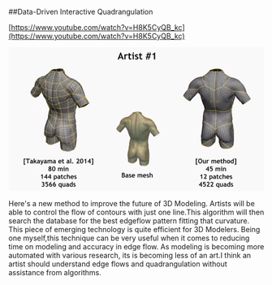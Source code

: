 ##Data-Driven Interactive Quadrangulation

[https://www.youtube.com/watch?v=H8K5CyQB_kc](https://www.youtube.com/watch?v=H8K5CyQB_kc)

![screen shot 2015-12-08 at 12 38 22 pm](assets/d0ec975a-9da8-11e5-927e-2cabce245c76.png)

Here's a new method to improve the future of 3D Modeling. Artists will be able to control the flow of contours with just one line.This algorithm will then search the database for the best edgeflow pattern fitting that curvature. This piece of emerging technology is quite efficient for 3D Modelers. Being one myself,this technique can be very useful when it comes to reducing time on modeling and accuracy in edge flow. As modeling is becoming more automated with various research, its is becoming less of an art.I think an artist should understand edge flows and quadrangulation without assistance from algorithms.
